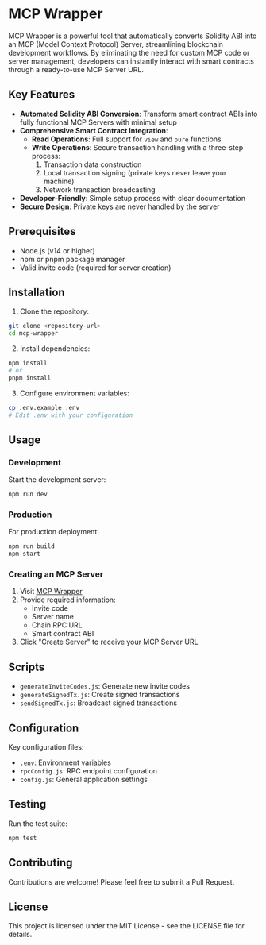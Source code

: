 # MCP Wrapper

MCP Wrapper is a powerful tool that automatically converts Solidity ABI into an MCP (Model Context Protocol) Server, streamlining blockchain development workflows. By eliminating the need for custom MCP code or server management, developers can instantly interact with smart contracts through a ready-to-use MCP Server URL.

## Key Features

- **Automated Solidity ABI Conversion**: Transform smart contract ABIs into fully functional MCP Servers with minimal setup
- **Comprehensive Smart Contract Integration**:
  - **Read Operations**: Full support for `view` and `pure` functions
  - **Write Operations**: Secure transaction handling with a three-step process:
    1. Transaction data construction
    2. Local transaction signing (private keys never leave your machine)
    3. Network transaction broadcasting
- **Developer-Friendly**: Simple setup process with clear documentation
- **Secure Design**: Private keys are never handled by the server

## Prerequisites

- Node.js (v14 or higher)
- npm or pnpm package manager
- Valid invite code (required for server creation)

## Installation

1. Clone the repository:
```bash
git clone <repository-url>
cd mcp-wrapper
```

2. Install dependencies:
```bash
npm install
# or
pnpm install
```

3. Configure environment variables:
```bash
cp .env.example .env
# Edit .env with your configuration
```

## Usage

### Development

Start the development server:
```bash
npm run dev
```

### Production

For production deployment:
```bash
npm run build
npm start
```

### Creating an MCP Server

1. Visit [MCP Wrapper](https://mcpwrapper.xyz/)
2. Provide required information:
   - Invite code
   - Server name
   - Chain RPC URL
   - Smart contract ABI
3. Click "Create Server" to receive your MCP Server URL

## Scripts

- `generateInviteCodes.js`: Generate new invite codes
- `generateSignedTx.js`: Create signed transactions
- `sendSignedTx.js`: Broadcast signed transactions

## Configuration

Key configuration files:
- `.env`: Environment variables
- `rpcConfig.js`: RPC endpoint configuration
- `config.js`: General application settings

## Testing

Run the test suite:
```bash
npm test
```

## Contributing

Contributions are welcome! Please feel free to submit a Pull Request.

## License

This project is licensed under the MIT License - see the LICENSE file for details.